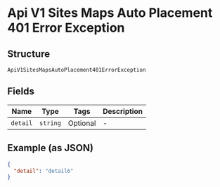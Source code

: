 
# Api V1 Sites Maps Auto Placement 401 Error Exception

## Structure

`ApiV1SitesMapsAutoPlacement401ErrorException`

## Fields

| Name | Type | Tags | Description |
|  --- | --- | --- | --- |
| `detail` | `string` | Optional | - |

## Example (as JSON)

```json
{
  "detail": "detail6"
}
```

